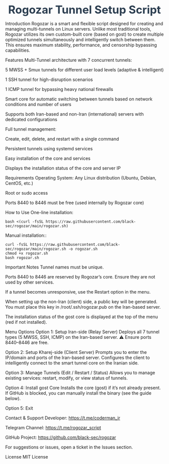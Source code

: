 <h1 align="center" style="font-size: 2.5em; margin-bottom: 15px; color: #2c3e50;">Rogozar Tunnel Setup Script</h1>
Introduction
Rogozar is a smart and flexible script designed for creating and managing multi-tunnels on Linux servers.
Unlike most traditional tools, Rogozar utilizes its own custom-built core (based on gost) to create multiple optimized tunnels simultaneously and intelligently switch between them. This ensures maximum stability, performance, and censorship bypassing capabilities.

Features
Multi-Tunnel architecture with 7 concurrent tunnels:

5 MWSS + Smux tunnels for different user load levels (adaptive & intelligent)

1 SSH tunnel for high-disruption scenarios

1 ICMP tunnel for bypassing heavy national firewalls

Smart core for automatic switching between tunnels based on network conditions and number of users

Supports both Iran-based and non-Iran (international) servers with dedicated configurations

Full tunnel management:

Create, edit, delete, and restart with a single command

Persistent tunnels using systemd services

Easy installation of the core and services

Displays the installation status of the core and server IP

Requirements
Operating System: Any Linux distribution (Ubuntu, Debian, CentOS, etc.)

Root or sudo access

Ports 8440 to 8446 must be free (used internally by Rogozar core)

How to Use
One-line installation:
```
bash <(curl -fsSL https://raw.githubusercontent.com/black-sec/rogozar/main/rogozar.sh)
```
Manual installation::

```
curl -fsSL https://raw.githubusercontent.com/black-sec/rogozar/main/rogozar.sh -o rogozar.sh
chmod +x rogozar.sh
bash rogozar.sh
```
Important Notes
Tunnel names must be unique.

Ports 8440 to 8446 are reserved by Rogozar’s core. Ensure they are not used by other services.

If a tunnel becomes unresponsive, use the Restart option in the menu.

When setting up the non-Iran (client) side, a public key will be generated.
You must place this key in /root/.ssh/rogozar.pub on the Iran-based server.

The installation status of the gost core is displayed at the top of the menu (red if not installed).

Menu Options
Option 1: Setup Iran-side (Relay Server)
Deploys all 7 tunnel types (5 MWSS, SSH, ICMP) on the Iran-based server.
⚠️ Ensure ports 8440–8446 are free.

Option 2: Setup Kharej-side (Client Server)
Prompts you to enter the IP/domain and ports of the Iran-based server.
Configures the client to intelligently connect to the smart tunnel core on the Iranian side.

Option 3: Manage Tunnels (Edit / Restart / Status)
Allows you to manage existing services: restart, modify, or view status of tunnels.

Option 4: Install gost Core
Installs the core (gost) if it’s not already present.
If GitHub is blocked, you can manually install the binary (see the guide below).

Option 5: Exit

Contact & Support
Developer:
https://t.me/coderman_ir

Telegram Channel:
https://t.me/rogozar_script

GitHub Project:
https://github.com/black-sec/rogozar

For suggestions or issues, open a ticket in the Issues section.

License
MIT License


